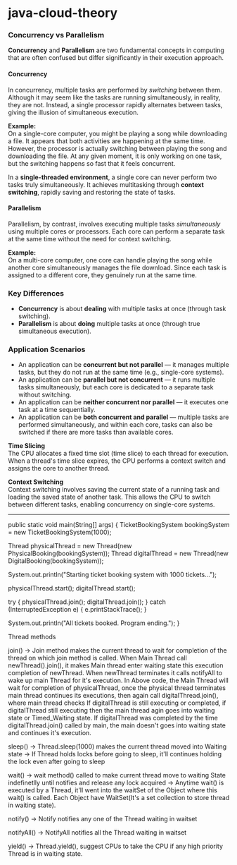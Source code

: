 # java-cloud-theory

### Concurrency vs Parallelism

**Concurrency** and **Parallelism** are two fundamental concepts in computing that are often confused but differ significantly in their execution approach.

#### Concurrency
In concurrency, multiple tasks are performed by *switching* between them. Although it may seem like the tasks are running simultaneously, in reality, they are not. Instead, a single processor rapidly alternates between tasks, giving the illusion of simultaneous execution.

**Example:**  
On a single-core computer, you might be playing a song while downloading a file. It appears that both activities are happening at the same time. However, the processor is actually switching between playing the song and downloading the file. At any given moment, it is only working on one task, but the switching happens so fast that it feels concurrent.

In a **single-threaded environment**, a single core can never perform two tasks truly simultaneously. It achieves multitasking through **context switching**, rapidly saving and restoring the state of tasks.



#### Parallelism
Parallelism, by contrast, involves executing multiple tasks *simultaneously* using multiple cores or processors. Each core can perform a separate task at the same time without the need for context switching.

**Example:**  
On a multi-core computer, one core can handle playing the song while another core simultaneously manages the file download. Since each task is assigned to a different core, they genuinely run at the same time.


### Key Differences
- **Concurrency** is about **dealing** with multiple tasks at once (through task switching).
- **Parallelism** is about **doing** multiple tasks at once (through true simultaneous execution).


### Application Scenarios
- An application can be **concurrent but not parallel** — it manages multiple tasks, but they do not run at the same time (e.g., single-core systems).
- An application can be **parallel but not concurrent** — it runs multiple tasks simultaneously, but each core is dedicated to a separate task without switching.
- An application can be **neither concurrent nor parallel** — it executes one task at a time sequentially.
- An application can be **both concurrent and parallel** — multiple tasks are performed simultaneously, and within each core, tasks can also be switched if there are more tasks than available cores.



**Time Slicing**  
The CPU allocates a fixed time slot (time slice) to each thread for execution. When a thread's time slice expires, the CPU performs a context switch and assigns the core to another thread.

**Context Switching**  
Context switching involves saving the current state of a running task and loading the saved state of another task. This allows the CPU to switch between different tasks, enabling concurrency on single-core systems.

---

public static void main(String[] args) {
  TicketBookingSystem bookingSystem = new TicketBookingSystem(1000);

  Thread physicalThread = new Thread(new PhysicalBooking(bookingSystem));
  Thread digitalThread = new Thread(new DigitalBooking(bookingSystem));

  System.out.println("Starting ticket booking system with 1000 tickets...");

  physicalThread.start();
  digitalThread.start();

  try {
      physicalThread.join();
      digitalThread.join();
  } catch (InterruptedException e) {
      e.printStackTrace();
  }

  System.out.println("All tickets booked. Program ending.");
}

Thread methods

join() 
-> Join method makes the current thread to wait for completion of the thread on which join method is called.
When Main Thread call newThread().join(), it makes Main thread enter waiting state this execution completion of newThread. When newThread terminates it calls notifyAll to wake up main Thread for it's execution.
In Above code, the Main Thread will wait for completion of physicalThread, once the physical thread terminates main thread continues its executions, then again call digitalThread.join(), where main thread checks 
If digitalThread is still executing or completed, if digitalThread still executing then the main thread agin goes into waiting state or Timed_Waiting state.
If digitalThread was completed by the time digitalThread.join() called by main, the main doesn't goes into waiting state and continues it's execution.

sleep()
-> Thread.sleep(1000) makes the current thread moved into Waiting state
-> If Thread holds locks before going to sleep, it'll continues holding the lock even after going to sleep

wait()
-> wait method() called to make current thread move to waiting State indefinetlly until notifies and release any lock acquired
-> Anytime wait() is executed by a Thread, it'll went into the waitSet of the Object where this wait() is called. Each Object have WaitSet(It's a set collection to store thread in waiting state).

notify() 
-> Notify notifies any one of the Thread waiting in waitset

notifyAll()
-> NotifyAll notifies all the Thread waiting in waitset

yield()
-> Thread.yield(), suggest CPUs to take the CPU if any high priority Thread is in waiting state.
